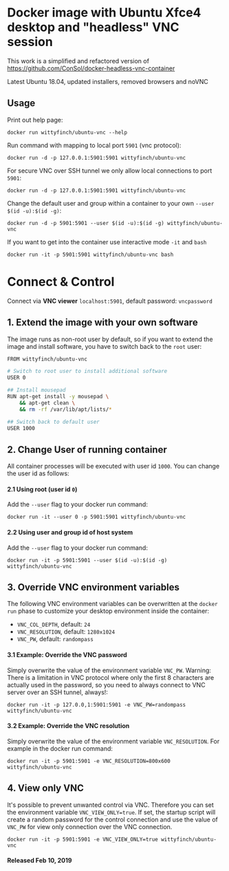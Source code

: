 # Docker image with Ubuntu Xfce4 desktop and "headless" VNC session

This work is a simplified and refactored version of https://github.com/ConSol/docker-headless-vnc-container

Latest Ubuntu 18.04, updated installers, removed browsers and noVNC

## Usage
Print out help page:

    docker run wittyfinch/ubuntu-vnc --help

Run command with mapping to local port `5901` (vnc protocol):

    docker run -d -p 127.0.0.1:5901:5901 wittyfinch/ubuntu-vnc

For secure VNC over SSH tunnel we only allow local connections to port `5901`:

    docker run -d -p 127.0.0.1:5901:5901 wittyfinch/ubuntu-vnc

Change the default user and group within a container to your own `--user $(id -u):$(id -g)`:

    docker run -d -p 5901:5901 --user $(id -u):$(id -g) wittyfinch/ubuntu-vnc

If you want to get into the container use interactive mode `-it` and `bash`

    docker run -it -p 5901:5901 wittyfinch/ubuntu-vnc bash


# Connect & Control

Connect via __VNC viewer__ `localhost:5901`, default password: `vncpassword`


## 1. Extend the image with your own software
The image runs as non-root user by default, so if you want to extend the image and install software, you have to switch back to the `root` user:

```bash
FROM wittyfinch/ubuntu-vnc

# Switch to root user to install additional software
USER 0

## Install mousepad
RUN apt-get install -y mousepad \
    && apt-get clean \
    && rm -rf /var/lib/apt/lists/*

## Switch back to default user
USER 1000
```

## 2. Change User of running container

All container processes will be executed with user id `1000`. You can change the user id as follows:

#### 2.1 Using root (user id `0`)
Add the `--user` flag to your docker run command:

    docker run -it --user 0 -p 5901:5901 wittyfinch/ubuntu-vnc

#### 2.2 Using user and group id of host system
Add the `--user` flag to your docker run command:

    docker run -it -p 5901:5901 --user $(id -u):$(id -g) wittyfinch/ubuntu-vnc

## 3. Override VNC environment variables
The following VNC environment variables can be overwritten at the `docker run` phase to customize your desktop environment inside the container:
* `VNC_COL_DEPTH`, default: `24`
* `VNC_RESOLUTION`, default: `1280x1024`
* `VNC_PW`, default: `randompass`

#### 3.1 Example: Override the VNC password
Simply overwrite the value of the environment variable `VNC_PW`. Warning: There is a limitation in VNC protocol where only the first 8 characters are actually used in the password, so you need to always connect to VNC server over an SSH tunnel, always!:

    docker run -it -p 127.0.0,1:5901:5901 -e VNC_PW=randompass wittyfinch/ubuntu-vnc

#### 3.2 Example: Override the VNC resolution
Simply overwrite the value of the environment variable `VNC_RESOLUTION`. For example in the docker run command:

    docker run -it -p 5901:5901 -e VNC_RESOLUTION=800x600 wittyfinch/ubuntu-vnc

## 4. View only VNC
It's possible to prevent unwanted control via VNC. Therefore you can set the environment variable `VNC_VIEW_ONLY=true`. If set, the startup script will create a random password for the control connection and use the value of `VNC_PW` for view only connection over the VNC connection.

    docker run -it -p 5901:5901 -e VNC_VIEW_ONLY=true wittyfinch/ubuntu-vnc

#### Released Feb 10, 2019
